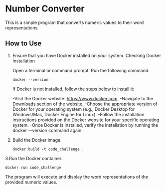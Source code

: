 # Number Converter

This is a simple program that converts numeric values to their word representations.

## How to Use

1. Ensure that you have Docker installed on your system.
   Checking Docker Installation

   Open a terminal or command prompt.
   Run the following command:
   ```
   docker --version

   ```
   If Docker is not installed, follow the steps below to install it:

   -Visit the Docker website: https://www.docker.com.
   -Navigate to the Downloads section of the website.
   -Choose the appropriate version of Docker for your operating system (e.g., Docker Desktop for Windows/Mac, Docker Engine for Linux).
   -Follow the installation instructions provided on the Docker website for your specific operating system.
   -Once Docker is installed, verify the installation by running the docker --version command again.


2. Build the Docker image:
   ```shell
   docker build -t code_challenge .

3.Run the Docker container:
```
docker run code_challenge
```
The program will execute and display the word representations of the provided numeric values.
